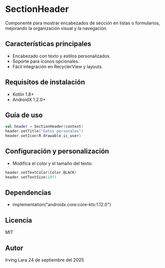 # SectionHeader

Componente para mostrar encabezados de sección en listas o formularios, mejorando la organización visual y la navegación.

## Características principales
- Encabezado con texto y estilos personalizados.
- Soporte para íconos opcionales.
- Fácil integración en RecyclerView y layouts.

## Requisitos de instalación
- Kotlin 1.8+
- AndroidX 1.2.0+

## Guía de uso
```kotlin
val header = SectionHeader(context)
header.setTitle("Datos personales")
header.setIcon(R.drawable.ic_user)
```

## Configuración y personalización
- Modifica el color y el tamaño del texto:
```kotlin
header.setTextColor(Color.BLACK)
header.setTextSize(18f)
```

## Dependencias
- implementation("androidx.core:core-ktx:1.12.0")

## Licencia
MIT

## Autor
Irving Lara
24 de septiembre del 2025

